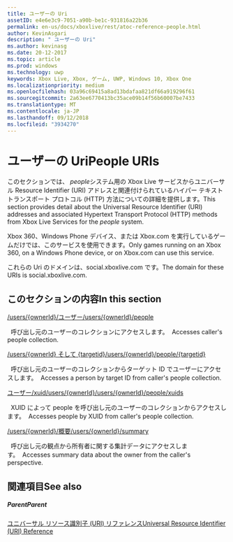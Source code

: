 ```yaml
---
title: ユーザーの Uri
assetID: e4e6e3c9-7051-a90b-be1c-931816a22b36
permalink: en-us/docs/xboxlive/rest/atoc-reference-people.html
author: KevinAsgari
description: " ユーザーの Uri"
ms.author: kevinasg
ms.date: 20-12-2017
ms.topic: article
ms.prod: windows
ms.technology: uwp
keywords: Xbox Live, Xbox, ゲーム, UWP, Windows 10, Xbox One
ms.localizationpriority: medium
ms.openlocfilehash: 03a96c69415a8ad13bdafaa821df66a919296f61
ms.sourcegitcommit: 2a63ee6770413bc35ace09b14f56b60007be7433
ms.translationtype: MT
ms.contentlocale: ja-JP
ms.lasthandoff: 09/12/2018
ms.locfileid: "3934270"
---
```

# <a name="people-uris"></a><span data-ttu-id="efdce-104">ユーザーの Uri</span><span class="sxs-lookup"><span data-stu-id="efdce-104">People URIs</span></span>
 
<span data-ttu-id="efdce-105">このセクションでは、 *people*システム用の Xbox Live サービスからユニバーサル Resource Identifier (URI) アドレスと関連付けられているハイパー テキスト トランスポート プロトコル (HTTP) 方法についての詳細を提供します。</span><span class="sxs-lookup"><span data-stu-id="efdce-105">This section provides detail about the Universal Resource Identifier (URI) addresses and associated Hypertext Transport Protocol (HTTP) methods from Xbox Live Services for the *people* system.</span></span>
 
<span data-ttu-id="efdce-106">Xbox 360、Windows Phone デバイス、または Xbox.com を実行しているゲームだけでは、このサービスを使用できます。</span><span class="sxs-lookup"><span data-stu-id="efdce-106">Only games running on an Xbox 360, on a Windows Phone device, or on Xbox.com can use this service.</span></span>
 
<span data-ttu-id="efdce-107">これらの Uri のドメインは、social.xboxlive.com です。</span><span class="sxs-lookup"><span data-stu-id="efdce-107">The domain for these URIs is social.xboxlive.com.</span></span>
 
<a id="ID4EPB"></a>

 
## <a name="in-this-section"></a><span data-ttu-id="efdce-108">このセクションの内容</span><span class="sxs-lookup"><span data-stu-id="efdce-108">In this section</span></span>

[<span data-ttu-id="efdce-109">/users/{ownerId}/ユーザー</span><span class="sxs-lookup"><span data-stu-id="efdce-109">/users/{ownerId}/people</span></span>](uri-usersowneridpeople.md)

<span data-ttu-id="efdce-110">&nbsp;&nbsp;呼び出し元のユーザーのコレクションにアクセスします。</span><span class="sxs-lookup"><span data-stu-id="efdce-110">&nbsp;&nbsp;Accesses caller's people collection.</span></span>

[<span data-ttu-id="efdce-111">/users/{ownerId} そして {targetid}</span><span class="sxs-lookup"><span data-stu-id="efdce-111">/users/{ownerId}/people/{targetid}</span></span>](uri-usersowneridpeopletargetid.md)

<span data-ttu-id="efdce-112">&nbsp;&nbsp;呼び出し元のユーザーのコレクションからターゲット ID でユーザーにアクセスします。</span><span class="sxs-lookup"><span data-stu-id="efdce-112">&nbsp;&nbsp;Accesses a person by target ID from caller's people collection.</span></span>

[<span data-ttu-id="efdce-113">ユーザー/xuid/users/{ownerId}</span><span class="sxs-lookup"><span data-stu-id="efdce-113">/users/{ownerId}/people/xuids</span></span>](uri-usersowneridpeoplexuids.md)

<span data-ttu-id="efdce-114">&nbsp;&nbsp;XUID によって people を呼び出し元のユーザーのコレクションからアクセスします。</span><span class="sxs-lookup"><span data-stu-id="efdce-114">&nbsp;&nbsp;Accesses people by XUID from caller's people collection.</span></span>

[<span data-ttu-id="efdce-115">/users/{ownerId}/概要</span><span class="sxs-lookup"><span data-stu-id="efdce-115">/users/{ownerId}/summary</span></span>](uri-usersowneridsummary.md)

<span data-ttu-id="efdce-116">&nbsp;&nbsp;呼び出し元の観点から所有者に関する集計データにアクセスします。</span><span class="sxs-lookup"><span data-stu-id="efdce-116">&nbsp;&nbsp;Accesses summary data about the owner from the caller's perspective.</span></span>
 
<a id="ID4E5B"></a>

 
## <a name="see-also"></a><span data-ttu-id="efdce-117">関連項目</span><span class="sxs-lookup"><span data-stu-id="efdce-117">See also</span></span>
 
<a id="ID4EAC"></a>

 
##### <a name="parent"></a><span data-ttu-id="efdce-118">Parent</span><span class="sxs-lookup"><span data-stu-id="efdce-118">Parent</span></span> 

[<span data-ttu-id="efdce-119">ユニバーサル リソース識別子 (URI) リファレンス</span><span class="sxs-lookup"><span data-stu-id="efdce-119">Universal Resource Identifier (URI) Reference</span></span>](../atoc-xboxlivews-reference-uris.md)

   